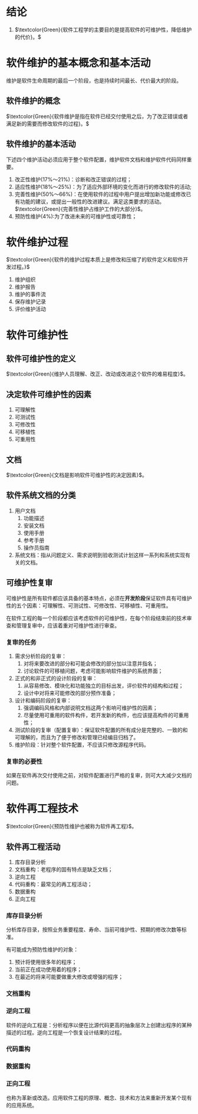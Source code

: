 # 结论
1. $\textcolor{Green}{软件工程学的主要目的是提高软件的可维护性，降低维护的代价}。$




# 软件维护的基本概念和基本活动
维护是软件生命周期的最后一个阶段，也是持续时间最长、代价最大的阶段。

## 软件维护的概念
$\textcolor{Green}{软件维护是指在软件已经交付使用之后，为了改正错误或者满足新的需要而修改软件的过程}。$

## 软件维护的基本活动
下述四个维护活动必须应用于整个软件配置，维护软件文档和维护软件代码同样重要。

1. 改正性维护(17%～21%)：诊断和改正错误的过程；
1. 适应性维护(18%～25%)：为了适应外部环境的变化而进行的修改软件的活动;
1. 完善性维护(50%～66%)：在使用软件的过程中用户提出增加新功能或修改已有功能的建议，或提出一般性的改进建议。满足这类要求的活动。$\textcolor{Green}{完善性维护占维护工作的大部分}$。
1. 预防性维护(4%):为了改进未来的可维护性或可靠性；

# 软件维护过程
$\textcolor{Green}{软件的维护过程本质上是修改和压缩了的软件定义和软件开发过程。}$

1. 维护组织
1. 维护报告
1. 维护的事件流
1. 保存维护记录
1. 评价维护活动

# 软件可维护性

## 软件可维护性的定义
$\textcolor{Green}{维护人员理解、改正、改动或改进这个软件的难易程度}$。

## 决定软件可维护性的因素
1. 可理解性
1. 可测试性
1. 可修改性
1. 可移植性
1. 可重用性

## 文档
$\textcolor{Green}{文档是影响软件可维护性的决定因素}$。

## 软件系统文档的分类
1. 用户文档
    1. 功能描述
    1. 安装文档
    1. 使用手册
    1. 参考手册
    1. 操作员指南
1. 系统文档：指从问题定义、需求说明到验收测试计划这样一系列和系统实现有关的文档。

## 可维护性复审
可维护性是所有软件都应该具备的基本特点，必须在**开发阶段**保证软件具有可维护性的五个因素：可理解性、可测试性、可修改性、可移植性、可重用性。

在软件工程的每一个阶段都应该考虑软件的可维护性，在每个阶段结束前的技术审查和管理复审中，应该着重对可维护性进行审查。

### 复审的任务
1. 需求分析阶段的复审：
    1. 对将来要改进的部分和可能会修改的部分加以注意并指名；
    1. 讨论软件的可移植问题，考虑可能影响软件维护的系统界面；
1. 正式的和非正式的设计阶段的复审：
    1. 从容易修改、模块化和功能独立的目标出发，评价软件的结构和过程；
    1. 设计中对将来可能修改的部分预作准备；
1. 设计和编码阶段的复审：
    1. 强调编码风格和内部说明文档这两个影响可维护性的因素；
    1. 尽量使用可重用的软件构件，若开发新的构件，也应该提高构件的可重用性；
1. 测试阶段的复审（配置复审）：保证软件配置的所有成分是完整的、一致的和可理解的，而且为了便于修改和管理已经编目归档了。
1. 维护阶段：针对整个软件配置，不应该只修改源程序代码。

### 复审的必要性
如果在软件再次交付使用之前，对软件配置进行严格的复审，则可大大减少文档的问题。


# 软件再工程技术
$\textcolor{Green}{预防性维护也被称为软件再工程}$。

## 软件再工程活动
1. 库存目录分析
1. 文档重构：老程序的固有特点是缺乏文档；
1. 逆向工程
1. 代码重构：最常见的再工程活动；
1. 数据重构
1. 正向工程

### 库存目录分析
分析库存目录，按照业务重要程度、寿命、当前可维护性、预期的修改次数等标准。

有可能成为预防性维护的对象：
1. 预计将使用很多年的程序；
1. 当前正在成功使用着的程序；
1. 在最近的将来可能要做重大修改或增强的程序；

### 文档重构


### 逆向工程
软件的逆向工程是：分析程序以便在比源代码更高的抽象层次上创建出程序的某种描述的过程。逆向工程是一个恢复设计结果的过程。

### 代码重构

### 数据重构

### 正向工程
也称为革新或改造。应用软件工程的原理、概念、技术和方法来重新开发某个现有的应用系统。





